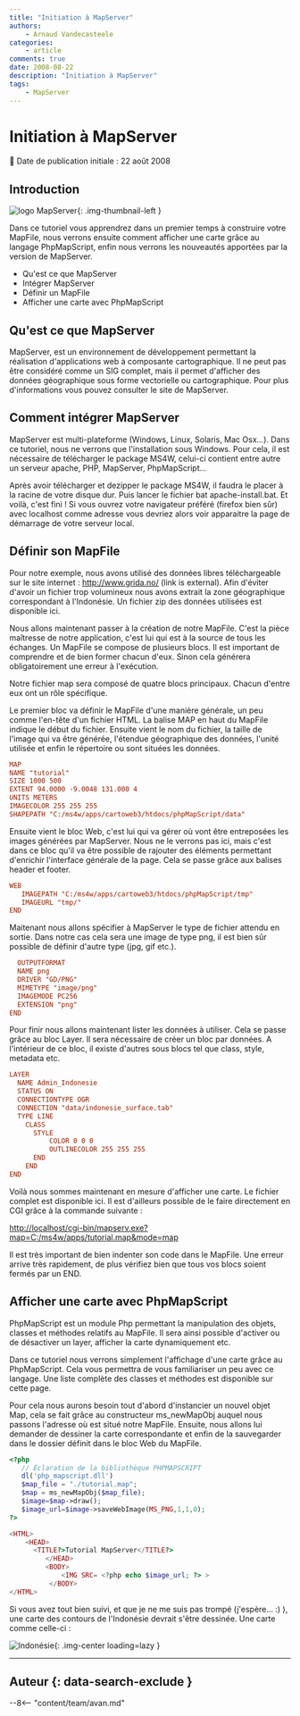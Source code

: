 ```yaml
---
title: "Initiation à MapServer"
authors:
    - Arnaud Vandecasteele
categories:
    - article
comments: true
date: 2008-08-22
description: "Initiation à MapServer"
tags:
    - MapServer
---
```


# Initiation à MapServer

:calendar: Date de publication initiale : 22 août 2008

## Introduction

![logo MapServer](https://cdn.geotribu.fr/img/logos-icones/logiciels_librairies/mapserver.png "logo MapServer"){: .img-thumbnail-left }

Dans ce tutoriel vous apprendrez dans un premier temps à construire votre MapFile, nous verrons ensuite comment afficher une carte grâce au langage PhpMapScript, enfin nous verrons les nouveautés apportées par la version de MapServer.

- Qu'est ce que MapServer
- Intégrer MapServer
- Définir un MapFile
- Afficher une carte avec PhpMapScript

## Qu'est ce que MapServer

MapServer, est un environnement de développement permettant la réalisation d'applications web à composante cartographique. Il ne peut pas être considéré comme un SIG complet, mais il permet d'afficher des données géographique sous forme vectorielle ou cartographique. Pour plus d'informations vous pouvez consulter le site de MapServer.

## Comment intégrer MapServer

MapServer est multi-plateforme (Windows, Linux, Solaris, Mac Osx...). Dans ce tutoriel, nous ne verrons que l'installation sous Windows. Pour cela, il est nécessaire de télécharger le package MS4W, celui-ci contient entre autre un serveur apache, PHP, MapServer, PhpMapScript...

Après avoir télécharger et dezipper le package MS4W, il faudra le placer à la racine de votre disque dur. Puis lancer le fichier bat apache-install.bat. Et voilà, c'est fini ! Si vous ouvrez votre navigateur préféré (firefox bien sûr) avec localhost comme adresse vous devriez alors voir apparaitre la page de démarrage de votre serveur local.

## Définir son MapFile

Pour notre exemple, nous avons utilisé des données libres téléchargeable sur le site internet : <http://www.grida.no/> (link is external). Afin d'éviter d'avoir un fichier trop volumineux nous avons extrait la zone géographique correspondant à l'Indonésie. Un fichier zip des données utilisées est disponible ici.

Nous allons maintenant passer à la création de notre MapFile. C'est la pièce maîtresse de notre application, c'est lui qui est à la source de tous les échanges. Un MapFile se compose de plusieurs blocs. Il est important de comprendre et de bien former chacun d'eux. Sinon cela générera obligatoirement une erreur à l'exécution.

Notre fichier map sera composé de quatre blocs principaux. Chacun d'entre eux ont un rôle spécifique.

Le premier bloc va définir le MapFile d'une manière générale, un peu comme l'en-tête d'un fichier HTML. La balise MAP en haut du MapFile indique le début du fichier. Ensuite vient le nom du fichier, la taille de l'image qui va être générée, l'étendue géographique des données, l'unité utilisée et enfin le répertoire ou sont situées les données.

```conf
MAP
NAME "tutorial"
SIZE 1000 500
EXTENT 94.0000 -9.0048 131.000 4
UNITS METERS
IMAGECOLOR 255 255 255
SHAPEPATH "C:/ms4w/apps/cartoweb3/htdocs/phpMapScript/data"
```  

Ensuite vient le bloc Web, c'est lui qui va gérer où vont être entreposées les images générées par MapServer. Nous ne le verrons pas ici, mais c'est dans ce bloc qu'il va être possible de rajouter des éléments permettant d'enrichir l'interface générale de la page. Cela se passe grâce aux balises header et footer.

```conf
WEB
   IMAGEPATH "C:/ms4w/apps/cartoweb3/htdocs/phpMapScript/tmp"
   IMAGEURL "tmp/"
END
```

Maitenant nous allons spécifier à MapServer le type de fichier attendu en sortie. Dans notre cas cela sera une image de type png, il est bien sûr possible de définir d'autre type (jpg, gif etc.).

```conf
  OUTPUTFORMAT
  NAME png
  DRIVER "GD/PNG"
  MIMETYPE "image/png"
  IMAGEMODE PC256
  EXTENSION "png"
END
```

Pour finir nous allons maintenant lister les données à utiliser. Cela se passe grâce au bloc Layer. Il sera nécessaire de créer un bloc par données. A l'intérieur de ce bloc, il existe d'autres sous blocs tel que class, style, metadata etc.

```conf
LAYER
  NAME Admin_Indonesie
  STATUS ON
  CONNECTIONTYPE OGR
  CONNECTION "data/indonesie_surface.tab"
  TYPE LINE
    CLASS
      STYLE
          COLOR 0 0 0
          OUTLINECOLOR 255 255 255
      END
    END
END
```

Voilà nous sommes maintenant en mesure d'afficher une carte. Le fichier complet est disponible ici. Il est d'ailleurs possible de le faire directement en CGI grâce à la commande suivante :

[http://localhost/cgi-bin/mapserv.exe?map=C:/ms4w/apps/tutorial.map&mode=map](http://localhost/cgi-bin/mapserv.exe?map=C:/ms4w/apps/tutorial.map&mode=map)

Il est très important de bien indenter son code dans le MapFile. Une erreur arrive très rapidement, de plus vérifiez bien que tous vos blocs soient fermés par un END.

## Afficher une carte avec PhpMapScript

PhpMapScript est un module Php permettant la manipulation des objets, classes et méthodes relatifs au MapFile. Il sera ainsi possible d'activer ou de désactiver un layer, afficher la carte dynamiquement etc.

Dans ce tutoriel nous verrons simplement l'affichage d'une carte grâce au PhpMapScript. Cela vous permettra de vous familiariser un peu avec ce langage. Une liste complète des classes et méthodes est disponible sur cette page.

Pour cela nous aurons besoin tout d'abord d'instancier un nouvel objet Map, cela se fait grâce au constructeur ms_newMapObj auquel nous passons l'adresse où est situé notre MapFile. Ensuite, nous allons lui demander de dessiner la carte correspondante et enfin de la sauvegarder dans le dossier définit dans le bloc Web du MapFile.

```php
<?php
   // Éclaration de la bibliothèque PHPMAPSCRIPT
   dl('php_mapscript.dll')
   $map_file = "./tutorial.map";
   $map = ms_newMapObj($map_file);
   $image=$map->draw();
   $image_url=$image->saveWebImage(MS_PNG,1,1,0);
?>

<HTML>
    <HEAD>
      <TITLE?>Tutorial MapServer</TITLE?>
         </HEAD>
         <BODY>
             <IMG SRC= <?php echo $image_url; ?> >
          </BODY>
</HTML>
```

Si vous avez tout bien suivi, et que je ne me suis pas trompé (j'espère... :) ), une carte des contours de l'Indonésie devrait s'être dessinée. Une carte comme celle-ci :

![Indonésie](https://cdn.geotribu.fr/img/articles-blog-rdp/articles/2008/indonesie.png "Indonésie"){: .img-center loading=lazy }

----

## Auteur {: data-search-exclude }

--8<-- "content/team/avan.md"
